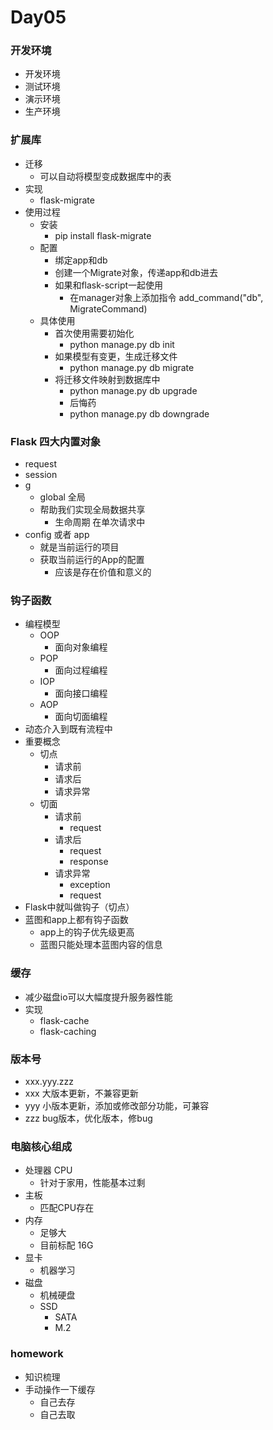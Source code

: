 # Day05



### 开发环境

- 开发环境
- 测试环境
- 演示环境
- 生产环境



### 扩展库

- 迁移
  - 可以自动将模型变成数据库中的表
- 实现
  - flask-migrate
- 使用过程
  - 安装
    - pip install flask-migrate
  - 配置
    - 绑定app和db
    - 创建一个Migrate对象，传递app和db进去
    - 如果和flask-script一起使用
      - 在manager对象上添加指令   add_command("db", MigrateCommand)
  - 具体使用
    - 首次使用需要初始化
      - python manage.py   db  init
    - 如果模型有变更，生成迁移文件
      - python manage.py db  migrate
    - 将迁移文件映射到数据库中
      - python manage.py db upgrade
      - 后悔药
      - python manage.py  db downgrade



### Flask 四大内置对象

- request
- session
- g
  - global 全局
  - 帮助我们实现全局数据共享
    - 生命周期  在单次请求中
- config 或者 app
  - 就是当前运行的项目
  - 获取当前运行的App的配置
    - 应该是存在价值和意义的



### 钩子函数

- 编程模型
  - OOP
    - 面向对象编程
  - POP
    - 面向过程编程
  - IOP
    - 面向接口编程
  - AOP
    - 面向切面编程
- 动态介入到既有流程中
- 重要概念
  - 切点
    - 请求前
    - 请求后
    - 请求异常
  - 切面
    - 请求前
      - request
    - 请求后
      - request
      - response
    - 请求异常
      - exception
      - request
- Flask中就叫做钩子（切点）
- 蓝图和app上都有钩子函数
  - app上的钩子优先级更高
  - 蓝图只能处理本蓝图内容的信息



### 缓存

- 减少磁盘io可以大幅度提升服务器性能
- 实现
  - flask-cache
  - flask-caching



### 版本号

- xxx.yyy.zzz
- xxx 大版本更新，不兼容更新
- yyy 小版本更新，添加或修改部分功能，可兼容
- zzz bug版本，优化版本，修bug



### 电脑核心组成

- 处理器 CPU
  - 针对于家用，性能基本过剩
- 主板  
  - 匹配CPU存在
- 内存 
  - 足够大  
  - 目前标配 16G
- 显卡
  - 机器学习
- 磁盘 
  - 机械硬盘
  - SSD
    - SATA
    - M.2



### homework

- 知识梳理
- 手动操作一下缓存
  - 自己去存
  - 自己去取





